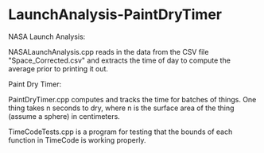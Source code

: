 # LaunchAnalysis-PaintDryTimer

NASA Launch Analysis:

NASALaunchAnalysis.cpp reads in the data from the CSV file "Space_Corrected.csv" and extracts the time of day to compute the average prior to printing it out.

Paint Dry Timer:

PaintDryTimer.cpp computes and tracks the time for batches of things. One thing takes n seconds to dry, where n is the surface area of the thing (assume a sphere) in centimeters.

TimeCodeTests.cpp is a program for testing that the bounds of each function in TimeCode is working properly.
